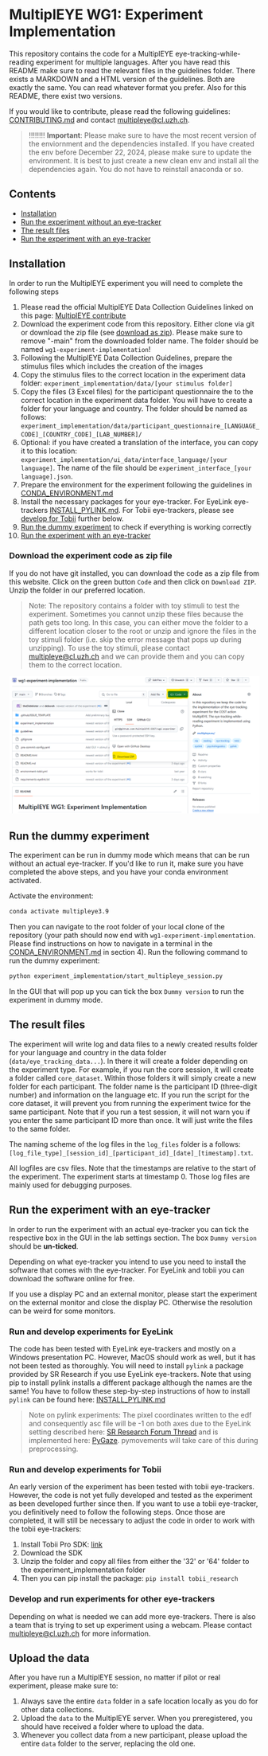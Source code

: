 # MultiplEYE WG1: Experiment Implementation

This repository contains the code for a MultiplEYE eye-tracking-while-reading experiment for multiple languages.
After you have read this README make sure to read the relevant files in the guidelines folder. There exists a MARKDOWN 
and a HTML version of the guidelines. Both are exactly the same. You can read whatever format you prefer. Also for this README, 
there exist two versions.

If you would like to contribute, please read the following guidelines: [CONTRIBUTING.md](guidelines/markdown/CONTRIBUTING.md) and
contact [multipleye@cl.uzh.ch](mailto:multipleye@cl.uzh.ch).

> :bangbang::bangbang::bangbang::bangbang:
> **Important**: Please make sure to have the most recent version of the enviornment and the dependencies installed.
> If you have created the env before December 22, 2024, please make sure to update the environment. It is best to just 
> create a new clean env and install all the dependencies again. You do not have to reinstall anaconda or so.

## Contents
- [Installation](#installation)
- [Run the experiment without an eye-tracker](#run-the-dummy-experiment)
- [The result files](#the-result-files)
- [Run the experiment with an eye-tracker](#run-the-experiment-with-an-eye-tracker)


## Installation

In order to run the MultiplEYE experiment you will need to complete the following steps
1. Please read the official MultiplEYE Data Collection Guidelines linked on this page: [MultiplEYE contribute](https://multipleye.eu/contribute/)
2. Download the experiment code from this repository. Either clone via git or download the zip file (see [download as zip](#download-the-experiment-code-as-zip-file)). Please make sure to remove "-main" from the downloaded folder name. The folder should be named `wg1-experiment-implementation`!
3. Following the MultiplEYE Data Collection Guidelines, prepare the stimulus files which includes the creation of the images
4. Copy the stimulus files to the correct location in the experiment data folder: `experiment_implementation/data/[your stimulus folder]`
5. Copy the files (3 Excel files) for the participant questionnaire the to the correct location in the experiment 
data folder. You will have to create a folder for your language and country. The folder should be named as follows:
`experiment_implementation/data/participant_questionnaire_[LANGUAGE_CODE]_[COUNTRY_CODE]_[LAB_NUMBER]/`
6. Optional: if you have created a translation of the interface, you can copy it to this location: 
`experiment_implementation/ui_data/interface_language/[your language]`. The name of the file should be `experiment_interface_[your language].json`.
7. Prepare the environment for the experiment following the guidelines in [CONDA_ENVIRONMENT.md](guidelines/markdown/CONDA_ENVIRONMENT.md)
8. Install the necessary packages for your eye-tracker. For EyeLink eye-trackers 
[INSTALL_PYLINK.md](guidelines/markdown/INSTALL_PYLINK.md). For Tobii eye-trackers, please see [develop for Tobii](#develop-and-run-experiments-for-tobii) further below.
9. [Run the dummy experiment](#run-the-dummy-experiment) to check if everything is working correctly
10. [Run the experiment with an eye-tracker](#run-the-experiment-with-an-eye-tracker)

### Download the experiment code as zip file
If you do not have git installed, you can download the code as a zip file from this website.
Click on the green button `Code` and then click on `Download ZIP`. Unzip the folder in our preferred location.

> Note: The repository contains a folder with toy stimuli to test the experiment. Sometimes you cannot unzip these files because the path gets too long.
> In this case, you can either move the folder to a different location closer to the root or unzip and ignore the files
> in the toy stimuli folder (i.e. skip the error message that pops up during unzipping). To use the 
> toy stimuli, please contact [multipleye@cl.uzh.ch](mailto:multipleye@cl.uzh.ch) and we can provide them and you can 
> copy them to the correct location.

![Download](guidelines/images/download-as-zip.png)

## Run the dummy experiment
The experiment can be run in dummy mode which means that can be run without an actual eye-tracker.
If you'd like to run it, make sure you have completed the above steps, and you have your conda environment activated.

Activate the environment:

```bash
conda activate multipleye3.9
```

Then you can navigate to the root folder of your local clone of the repository (your path should now end with 
`wg1-experiment-implementation`. Please find instructions on how to navigate in a terminal in the 
[CONDA_ENVIRONMENT.md](guidelines/markdown/CONDA_ENVIRONMENT.md) in section 4). Run the following command to run the dummy experiment:

```bash
python experiment_implementation/start_multipleye_session.py
```

In the GUI that will pop up you can tick the box `Dummy version` to run the experiment in dummy mode.

## The result files
The experiment will write log and data files to a newly created results folder for your language and country
in the data folder (``data/eye_tracking_data...``). 
In there it will create a folder depending on the experiment type. For example, if you run the core session, 
it will create a folder called ``core_dataset``. Within those
folders it will simply create a new folder for each participant. The folder name is the participant ID 
(three-digit number) and information on the language etc. If you run the
script for the core dataset, it will prevent you from running the experiment twice for the same participant. 
Note that if you run a test session, it will not warn you if you enter the same participant ID more than once. It will 
just write the files to the same folder.

The naming scheme of the log files in the `log_files` folder is a follows:
````[log_file_type]_[session_id]_[participant_id]_[date]_[timestamp].txt````.

All logfiles are csv files. Note that the timestamps are relative to the start of the experiment. The experiment starts
at timestamp 0. Those log files are mainly used for debugging purposes.


## Run the experiment with an eye-tracker
In order to run the experiment with an actual eye-tracker you can tick the respective box in the GUI in the lab settings 
section. The box `Dummy version` should be **un-ticked**.

Depending on what eye-tracker you intend to use you need to install the software that comes with the eye-tracker. For 
EyeLink and tobii you can download the software online for free.

If you use a display PC and an external monitor, please start the experiment on the external monitor and 
close the display PC. Otherwise the resolution can be weird for some monitors.

### Run and develop experiments for EyeLink
The code has been tested with EyeLink eye-trackers and mostly on a Windows presentation PC. However, MacOS should work 
as well, but it has not been tested as thoroughly.
You will need to install `pylink` a package provided by SR Research if you use EyeLink eye-trackers.
Note that using pip to install pylink installs a different package although the names are the same! You have to follow 
these step-by-step instructions
of how to install `pylink` can be found here: [INSTALL_PYLINK.md](guidelines/markdown/INSTALL_PYLINK.md)

> Note on pylink experiments: The pixel coordinates written to the edf and consequently asc file will be -1 on both axes due to the EyeLink setting described here: [SR Research Forum Thread](https://www.sr-research.com/support/thread-9129-post-35624.html#pid35624) and is implemented here: [PyGaze](https://github.com/theDebbister/PyGaze/blob/b5771a98d910ce5b29151fc9303c4852d6a62034/pygaze/_eyetracker/libeyelink.py#L217-L219). pymovements will take care of this during preprocessing. 

### Run and develop experiments for Tobii
An early version of the experiment has been tested with tobii eye-trackers. However, the code is not yet fully developed
and tested as the experiment as been developed further since then. If you want to use a tobii eye-tracker, you definitively
need to follow the following steps. Once those are completed, it will still be necessary to adjust the code in order to
work with the tobii eye-trackers: 
1. Install Tobii Pro SDK: [link](https://connect.tobii.com/s/sdk-downloads?language=en_US)
2. Download the SDK
3. Unzip the folder and copy all files from either the '32' or '64' folder to the experiment_implementation folder
4. Then you can pip install the package: ``pip install tobii_research``

### Develop and run experiments for other eye-trackers
Depending on what is needed we can add more eye-trackers. There is also a team that is trying to set up experiment 
using a webcam. Please contact [multipleye@cl.uzh.ch](mailto:multipleye@cl.uzh.ch) for more information.

## Upload the data
After you have run a MultiplEYE session, no matter if pilot or real experiment, please make sure to:
1. Always save the entire `data` folder in a safe location locally as you do for other data collections.
2. Upload the `data` to the MultiplEYE server. When you preregistered, you should have 
received a folder where to upload the data.
3. Whenever you collect data from a new participant, please upload the entire `data` folder to the server, 
replacing the old one.
